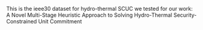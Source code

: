 This is the ieee30 dataset for hydro-thermal SCUC we tested for our work: 
A Novel Multi-Stage Heuristic Approach to Solving Hydro-Thermal Security-Constrained Unit Commitment
